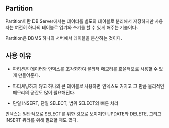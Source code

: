 ## Partition

Partition이란 DB Server에서는 데이터를 별도의 테이블로 분리해서 저장하지만 사용자는 여전히 하나의 테이블로 읽기와 쓰기를 할 수 있게 해주는 기술이다.

Partition은 DBMS 하나의 서버에서 테이블을 분산하는 것이다.



## 사용 이유

-   파티션은 데이터와 인덱스를 조각화하여 물리적 메모리를 효율적으로 사용할 수 있게 만들어준다.
-   파티셔닝하지 않고 하나의 큰 테이블로 사용하면 인덱스도 커지고 그 만큼 물리적인 메모리의 공간도 많이 필요해진다.

-   단일 INSERT, 단일 SELECT, 범위 SELECT의 빠른 처리

인덱스는 일반적으로 SELECT를 위한 것으로 보이지만 UPDATE와 DELETE, 그리고 INSERT 쿼리를 위해 필요할 때도 많다.